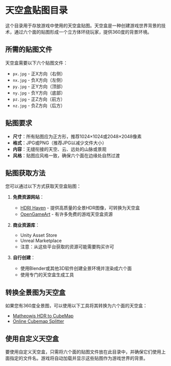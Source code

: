 # 天空盒贴图目录

这个目录用于存放游戏中使用的天空盒贴图。天空盒是一种创建游戏世界背景的技术，通过六个面的贴图形成一个立方体环绕玩家，提供360度的背景环境。

## 所需的贴图文件

天空盒需要以下六个贴图文件：

- `px.jpg` - 正X方向（右侧）
- `nx.jpg` - 负X方向（左侧）
- `py.jpg` - 正Y方向（顶部）
- `ny.jpg` - 负Y方向（底部）
- `pz.jpg` - 正Z方向（前方）
- `nz.jpg` - 负Z方向（后方）

## 贴图要求

- **尺寸**：所有贴图应为正方形，推荐1024×1024或2048×2048像素
- **格式**：JPG或PNG（推荐JPG以减少文件大小）
- **内容**：无缝衔接的天空、云、远处的山脉或景观
- **风格**：贴图应风格一致，确保六个面在边缘处自然过渡

## 贴图获取方法

您可以通过以下方式获取天空盒贴图：

1. **免费资源网站**：
   - [HDRI Haven](https://hdrihaven.com/) - 提供高质量的全景HDR图像，可转换为天空盒
   - [OpenGameArt](https://opengameart.org/) - 有许多免费的游戏天空盒资源

2. **商业资源库**：
   - Unity Asset Store
   - Unreal Marketplace
   - 注意：从这些平台获取的资源可能需要购买许可

3. **自行创建**：
   - 使用Blender或其他3D软件创建全景环境并渲染成六个面
   - 使用专门的天空盒生成工具

## 转换全景图为天空盒

如果您有360度全景图，可以使用以下工具将其转换为六个面的天空盒：

- [Matheowis HDR to CubeMap](https://matheowis.github.io/HDRI-to-CubeMap/)
- [Online Cubemap Splitter](https://jaxry.github.io/panorama-to-cubemap/)

## 使用自定义天空盒

要使用自定义天空盒，只需将六个面的贴图文件放在此目录中，并确保它们使用上面指定的文件名。游戏将自动加载并显示这些贴图作为游戏世界的背景。 